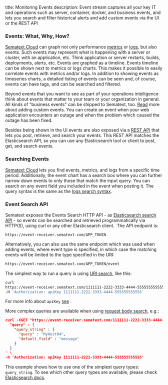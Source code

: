 title: Monitoring Events 
description: Event stream captures all your key IT and operations such as server, container, docker, and business events, and lets you search and filter historical alerts and add custom events via the UI or the REST API

### Events: What, Why, How?

[Sematext Cloud](https://sematext.com/cloud/) can graph not only
performance [metrics](../monitoring) or [logs](../logs), but also events. Such events 
may represent what is happening with a server or cluster, with an application, etc.
Think application or server restarts, builds, deployments, alerts, etc.
Events are graphed as a timeline. Events timeline can be shown
next to metrics or logs charts. This makes it possible to easily
correlate events with metrics and/or logs. In addition to showing
events as timeseries charts, a detailed listing of events can be seen
and, of course, events can have tags, and can be searched and
filtered.

Beyond events that you want to see as part of your operations
intelligence think about events that matter to your team or your
organization in general.  All kinds of "business events" can be shipped
to Sematext, too. [Read](/events/adding#adding-events-through-ui) more about
adding custom events. You can create an event when your web application encounters
an outage and when the problem which caused the outage has been fixed.

Besides being shown in the UI events are also exposed via a [REST API](../api)
that lets you post, retrieve, and search your events. This REST API
matches the Elasticsearch API, so you can use any Elasticsearch tool
or client to post, get, and search events.


### Searching Events

[Sematext Cloud](https://sematext.com/cloud/) lets you find events, metrics,
and logs from a specific time period. Additionally, the event chart has
a search box where you can further narrow down events to only those that match
the input query. You can search on any event field you included in the event when posting
it.  The query syntax is the same as the [logs search syntax](/logs/search-syntax/).

### Event Search API

Sematext exposes the Events Search HTTP API - as [Elasticsearch search API](https://www.elasticsearch.org/guide/en/elasticsearch/reference/current/query-dsl.html) - so
events can be searched and retrieved programmatically via
HTTP(S), using curl or any other Elasticsearch client.  The API endpoint
is:

```
https://event-receiver.sematext.com/APP_TOKEN
```

Alternatively, you can also use the same endpoint which was used when
adding events, where event type is specified, in which case the matching
events will be limited to the type specified in the URI:

```bash
https://event-receiver.sematext.com/APP_TOKEN/event
```

The simplest way to run a query is using [URI search](https://www.elasticsearch.org/guide/en/elasticsearch/reference/current/search-uri-request.html),
like this:

```bash
curl
https://event-receiver.sematext.com/1111111-2222-3333-4444-555555555555/_search?q=creator:john \
-H 'Authorization: apiKey 1111111-2222-3333-4444-555555555555'
```

For more info about ```apiKey``` [see](../logs/search-through-the-elasticsearch-api) .

More complex queries are available when using [request body search](https://www.elasticsearch.org/guide/en/elasticsearch/reference/current/search-request-body.html),
e.g.:

```json
curl -XGET "https://event-receiver.sematext.com/1111111-2222-3333-4444-555555555555/_search" -d '
  "query" : {
    "query_string" : {
      "query" : "MyHost04",
      "default_field" : "message"
    }
  } 
' \
-H 'Authorization: apiKey 1111111-2222-3333-4444-555555555555' 
```

This example shows how to use one of the simplest query types: 
```query_string```. To see which other query types are available, please
check [Elasticsearch docs](https://www.elasticsearch.org/guide/en/elasticsearch/reference/current/query-dsl.html).
